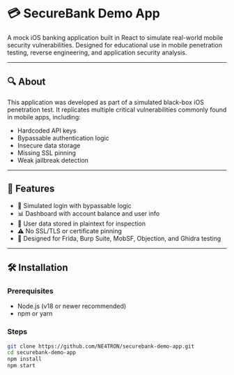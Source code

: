 
# 💳 SecureBank Demo App

A mock iOS banking application built in React to simulate real-world mobile security vulnerabilities. Designed for educational use in mobile penetration testing, reverse engineering, and application security analysis.

---

## 🔍 About

This application was developed as part of a simulated black-box iOS penetration test. It replicates multiple critical vulnerabilities commonly found in mobile apps, including:

- Hardcoded API keys  
- Bypassable authentication logic  
- Insecure data storage  
- Missing SSL pinning  
- Weak jailbreak detection

---

## 🚀 Features

- 🔐 Simulated login with bypassable logic  
- 📊 Dashboard with account balance and user info  
- 📁 User data stored in plaintext for inspection  
- ⚠️ No SSL/TLS or certificate pinning  
- 🎯 Designed for Frida, Burp Suite, MobSF, Objection, and Ghidra testing

---

## 🛠️ Installation

### Prerequisites

- Node.js (v18 or newer recommended)  
- npm or yarn

### Steps

```bash
git clone https://github.com/NE4TRON/securebank-demo-app.git
cd securebank-demo-app
npm install
npm start
